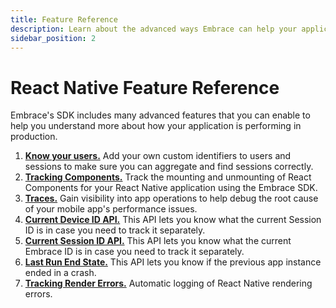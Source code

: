 ```yaml
---
title: Feature Reference
description: Learn about the advanced ways Embrace can help your application
sidebar_position: 2
---
```


# React Native Feature Reference

Embrace's SDK includes many advanced features that you can enable to help you understand more about
how your application is performing in production.

1. [**Know your users.**](/react-native/features/identify-users/) Add your own custom identifiers to users and sessions to make sure you can aggregate and find sessions correctly.
2. [**Tracking Components.**](/react-native/features/tracking-components/) Track the mounting and unmounting of React Components for your React Native application using the Embrace SDK.
3. [**Traces.**](/react-native/features/traces/) Gain visibility into app operations to help debug the root cause of your mobile app's performance issues.
4. [**Current Device ID API.**](/react-native/features/current-device-id-api) This API lets you know what the current Session ID is in case you need to track it separately.
5. [**Current Session ID API.**](/react-native/features/current-session-id-api) This API lets you know what the current Embrace ID is in case you need to track it separately.
6. [**Last Run End State.**](/react-native/features/last-run-end-state) This API lets you know if the previous app instance ended in a crash.
7. [**Tracking Render Errors.**](/react-native/features/tracking-render-errors) Automatic logging of React Native rendering errors.